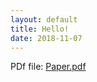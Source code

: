 ```yaml
---
layout: default
title: Hello!
date: 2018-11-07
---
```


<p>
PDf file: 
<a href="pdfs/Compost_waste_paper.pdf">Paper.pdf</a>

